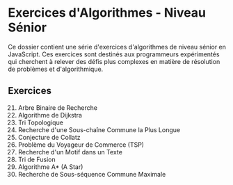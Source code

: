 # Exercices d'Algorithmes - Niveau Sénior

Ce dossier contient une série d'exercices d'algorithmes de niveau sénior en JavaScript. Ces exercices sont destinés aux programmeurs expérimentés qui cherchent à relever des défis plus complexes en matière de résolution de problèmes et d'algorithmique.

## Exercices

21. Arbre Binaire de Recherche
22. Algorithme de Dijkstra
23. Tri Topologique
24. Recherche d'une Sous-chaîne Commune la Plus Longue
25. Conjecture de Collatz
26. Problème du Voyageur de Commerce (TSP)
27. Recherche d'un Motif dans un Texte
28. Tri de Fusion
29. Algorithme A\* (A Star)
30. Recherche de Sous-séquence Commune Maximale
